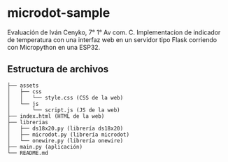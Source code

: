 # microdot-sample
Evaluación de Iván Cenyko, 7° 1° Av com. C. Implementacion de indicador de temperatura con una interfaz web en un servidor tipo Flask corriendo con Micropython en una ESP32.

## Estructura de archivos

```
├── assets
│   ├── css
│   │   └── style.css (CSS de la web)
│   └── js
│       └── script.js (JS de la web)
├── index.html (HTML de la web)
├── librerias
│   ├── ds18x20.py (librería ds18x20)
│   ├── microdot.py (librería microdot)
│   └── onewire.py (librería onewire)
├── main.py (aplicación)
└── README.md

```
